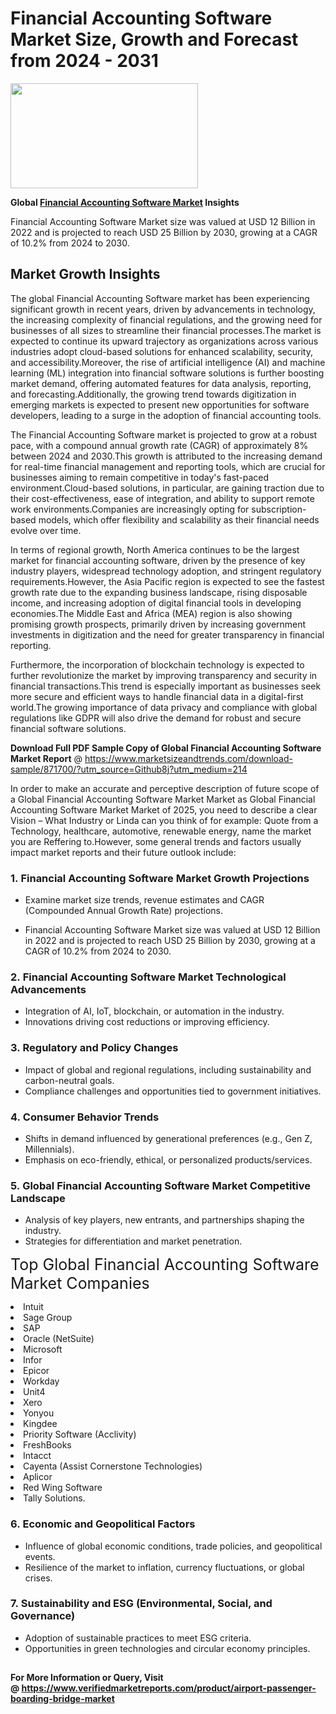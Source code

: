 <H1>Financial Accounting Software Market Size, Growth and Forecast from 2024 - 2031</H1><img class="aligncenter size-medium wp-image-584254" src="https://thirdeyenews.in/wp-content/uploads/2024/09/Global-Market-Research-300x168.jpeg" alt="" width="300" height="168" /><p><strong>Global&nbsp;<a href="https://www.marketsizeandtrends.com/download-sample/871700/?utm_source=Github8j?utm_medium=214">Financial Accounting Software Market</a> Insights</strong></p><p>Financial Accounting Software Market size was valued at USD 12 Billion in 2022 and is projected to reach USD 25 Billion by 2030, growing at a CAGR of 10.2% from 2024 to 2030.</p><p><h2>Market Growth Insights</h2> <p>The global Financial Accounting Software market has been experiencing significant growth in recent years, driven by advancements in technology, the increasing complexity of financial regulations, and the growing need for businesses of all sizes to streamline their financial processes.The market is expected to continue its upward trajectory as organizations across various industries adopt cloud-based solutions for enhanced scalability, security, and accessibility.Moreover, the rise of artificial intelligence (AI) and machine learning (ML) integration into financial software solutions is further boosting market demand, offering automated features for data analysis, reporting, and forecasting.Additionally, the growing trend towards digitization in emerging markets is expected to present new opportunities for software developers, leading to a surge in the adoption of financial accounting tools.</p> <p>The Financial Accounting Software market is projected to grow at a robust pace, with a compound annual growth rate (CAGR) of approximately 8% between 2024 and 2030.This growth is attributed to the increasing demand for real-time financial management and reporting tools, which are crucial for businesses aiming to remain competitive in today's fast-paced environment.Cloud-based solutions, in particular, are gaining traction due to their cost-effectiveness, ease of integration, and ability to support remote work environments.Companies are increasingly opting for subscription-based models, which offer flexibility and scalability as their financial needs evolve over time.</p> <p>In terms of regional growth, North America continues to be the largest market for financial accounting software, driven by the presence of key industry players, widespread technology adoption, and stringent regulatory requirements.However, the Asia Pacific region is expected to see the fastest growth rate due to the expanding business landscape, rising disposable income, and increasing adoption of digital financial tools in developing economies.The Middle East and Africa (MEA) region is also showing promising growth prospects, primarily driven by increasing government investments in digitization and the need for greater transparency in financial reporting.</p> <p>Furthermore, the incorporation of blockchain technology is expected to further revolutionize the market by improving transparency and security in financial transactions.This trend is especially important as businesses seek more secure and efficient ways to handle financial data in a digital-first world.The growing importance of data privacy and compliance with global regulations like GDPR will also drive the demand for robust and secure financial software solutions.</p> <p><span class=""><strong>Download Full PDF Sample Copy of Global Financial Accounting Software Market Report</strong> @ <a href="https://www.marketsizeandtrends.com/download-sample/871700/?utm_source=Github8j?utm_medium=214" target="_blank">https://www.marketsizeandtrends.com/download-sample/871700/?utm_source=Github8j?utm_medium=214</a></span></p><p>In order to make an accurate and perceptive description of future scope of a Global&nbsp;Financial Accounting Software Market Market as Global&nbsp;Financial Accounting Software Market Market of 2025, you need to describe a clear Vision &ndash; What Industry or Linda can you think of for example: Quote from a Technology, healthcare, automotive, renewable energy, name the market you are Reffering to.However, some general trends and factors usually impact market reports and their future outlook include:</p><h3>1.&nbsp;<strong>Financial Accounting Software Market Growth Projections</strong></h3><ul><li>Examine market size trends, revenue estimates and CAGR (Compounded Annual Growth Rate) projections.</li><li><p>Financial Accounting Software Market size was valued at USD 12 Billion in 2022 and is projected to reach USD 25 Billion by 2030, growing at a CAGR of 10.2% from 2024 to 2030.</p></li></ul><h3>2.&nbsp;<strong>Financial Accounting Software Market Technological Advancements</strong></h3><ul><li>Integration of AI, IoT, blockchain, or automation in the industry.</li><li>Innovations driving cost reductions or improving efficiency.</li></ul><h3>3.&nbsp;<strong>Regulatory and Policy Changes</strong></h3><ul><li>Impact of global and regional regulations, including sustainability and carbon-neutral goals.</li><li>Compliance challenges and opportunities tied to government initiatives.</li></ul><h3>4.&nbsp;<strong>Consumer Behavior Trends</strong></h3><ul><li>Shifts in demand influenced by generational preferences (e.g., Gen Z, Millennials).</li><li>Emphasis on eco-friendly, ethical, or personalized products/services.</li></ul><h3>5.&nbsp;<strong>Global Financial Accounting Software Market Competitive Landscape</strong></h3><ul><li>Analysis of key players, new entrants, and partnerships shaping the industry.</li><li>Strategies for differentiation and market penetration.</li></ul><p data-pm-slice="1 1 []"><span style="color: inherit; font-family: inherit; font-size: 25px;">Top Global Financial Accounting Software Market Companies</span></p><div class="" data-test-id=""><p><li>Intuit</li><li> Sage Group</li><li> SAP</li><li> Oracle (NetSuite)</li><li> Microsoft</li><li> Infor</li><li> Epicor</li><li> Workday</li><li> Unit4</li><li> Xero</li><li> Yonyou</li><li> Kingdee</li><li> Priority Software (Acclivity)</li><li> FreshBooks</li><li> Intacct</li><li> Cayenta (Assist Cornerstone Technologies)</li><li> Aplicor</li><li> Red Wing Software</li><li> Tally Solutions.</li></p></div><h3>6.&nbsp;<strong>Economic and Geopolitical Factors</strong></h3><ul><li>Influence of global economic conditions, trade policies, and geopolitical events.</li><li>Resilience of the market to inflation, currency fluctuations, or global crises.</li></ul><h3>7.&nbsp;<strong>Sustainability and ESG (Environmental, Social, and Governance)</strong></h3><ul><li>Adoption of sustainable practices to meet ESG criteria.</li><li>Opportunities in green technologies and circular economy principles.</li></ul><h2><strong style="font-size: 14px;">For More Information or Query, Visit @&nbsp;</strong><a style="background-color: #ffffff; font-size: 14px;" href="https://www.marketsizeandtrends.com/report/financial-accounting-software-market/" target="_blank">https://www.verifiedmarketreports.com/product/airport-passenger-boarding-bridge-market</a></h2>